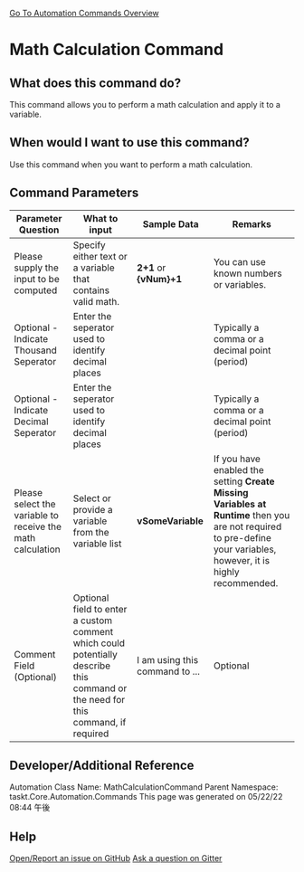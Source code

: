<!--TITLE: Math Calculation Command -->
<!-- SUBTITLE: a command in the Data Commands group. -->
[Go To Automation Commands Overview](/automation-commands.md)


# Math Calculation Command


## What does this command do?
This command allows you to perform a math calculation and apply it to a variable.


## When would I want to use this command?
Use this command when you want to perform a math calculation.


## Command Parameters
| Parameter Question   	| What to input  	|  Sample Data 	| Remarks  	|
| ---                    | ---               | ---           | ---       |
|Please supply the input to be computed|Specify either text or a variable that contains valid math.|**2+1** or **{vNum}+1**|You can use known numbers or variables.|
|Optional - Indicate Thousand Seperator|Enter the seperator used to identify decimal places||Typically a comma or a decimal point (period)|
|Optional - Indicate Decimal Seperator|Enter the seperator used to identify decimal places||Typically a comma or a decimal point (period)|
|Please select the variable to receive the math calculation|Select or provide a variable from the variable list|**vSomeVariable**|If you have enabled the setting **Create Missing Variables at Runtime** then you are not required to pre-define your variables, however, it is highly recommended.|
|Comment Field (Optional)|Optional field to enter a custom comment which could potentially describe this command or the need for this command, if required|I am using this command to ...|Optional|












## Developer/Additional Reference
Automation Class Name: MathCalculationCommand
Parent Namespace: taskt.Core.Automation.Commands
This page was generated on 05/22/22 08:44 午後


## Help
[Open/Report an issue on GitHub](https://github.com/saucepleez/taskt/issues/new)
[Ask a question on Gitter](https://gitter.im/taskt-rpa/Lobby)
